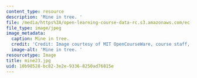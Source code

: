 ```yaml
---
content_type: resource
description: 'Mine in tree. '
file: /media/https%3A/open-learning-course-data-rc.s3.amazonaws.com/ec-s06-design-for-demining-spring-2007/10b98528bc823e2e93368250ad76815e_mine23.jpg
file_type: image/jpeg
image_metadata:
  caption: Mine in tree.
  credit: 'Credit: Image courtesy of MIT OpenCourseWare, course staff, and students.'
  image-alt: 'Mine in tree. '
resourcetype: Image
title: mine23.jpg
uid: 10b98528-bc82-3e2e-9336-8250ad76815e
---
```

